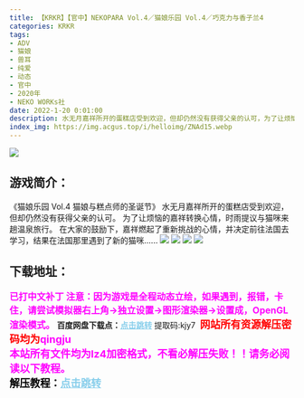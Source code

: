 ```yaml
---
title: 【KRKR】【官中】NEKOPARA Vol.4／猫娘乐园 Vol.4／巧克力与香子兰4
categories: KRKR
tags:
- ADV
- 猫娘
- 兽耳
- 纯爱
- 动态
- 官中
- 2020年
- NEKO WORKs社
date: 2022-1-20 0:01:00
description: 水无月嘉祥所开的蛋糕店受到欢迎，但却仍然没有获得父亲的认可，为了让烦恼的嘉祥转换心情，时雨提议与猫咪来趟温泉旅行，在大家的鼓励下，嘉祥燃起了重新挑战的心情，并决定前往法国去学习，结果在法国那里遇到了新的猫咪......
index_img: https://img.acgus.top/i/helloimg/ZNAd15.webp
---
```

![](https://img.acgus.top/i/helloimg/ZNAd15.webp)
## 游戏简介：
《猫娘乐园 Vol.4 猫娘与糕点师的圣诞节》
水无月嘉祥所开的蛋糕店受到欢迎，但却仍然没有获得父亲的认可。
为了让烦恼的嘉祥转换心情，时雨提议与猫咪来趟温泉旅行。
在大家的鼓励下，嘉祥燃起了重新挑战的心情，并决定前往法国去学习，结果在法国那里遇到了新的猫咪......
![](https://img.acgus.top/i/helloimg/ZNAOkA.webp)
![](https://img.acgus.top/i/helloimg/ZNAvb0.webp)
![](https://img.acgus.top/i/helloimg/ZNAwIm.webp)
![](https://img.acgus.top/i/helloimg/ZNANGh.webp)



## 下载地址：
<font color=#FF00FF size=3><b>已打中文补丁</b></font>
<font color=#FF00FF size=3>**注意：因为游戏是全程动态立绘，如果遇到，报错，卡住，请尝试模拟器右上角→独立设置→图形渲染器→设置成，OpenGL渲染模式。**</font>
<b>百度网盘下载点：</b><a href="https://pan.baidu.com/s/1nyZ2ElsQUKWu3GRynOCl9g?pwd=kjy7" style="color: #87CEEB;"><b>点击跳转</b></a> 提取码:kjy7
<a style="padding: 0" href="https://post.qingju.org/AD/"><img style="max-width:100%" src="https://img.acgus.top/i/2024/07/478f689b8021d8d499ab43d21acf137a.gif" alt=""></a>
<b><font color=#FF0000 size=4>网站所有资源解压密码均为</b></font><b><font color=#FF00FF size=4>qingju</font><font color=#FF0000 ></font></b><br><b><font color=#FF00FF size=4>本站所有文件均为lz4加密格式，不看必解压失败！！请务必阅读以下教程。</b></font><br><b><font color=#000 size=4>解压教程：</b><a href="https://post.qingju.org/tutorial/000/" style="color: #87CEEB;"><b>点击跳转</b></a>
